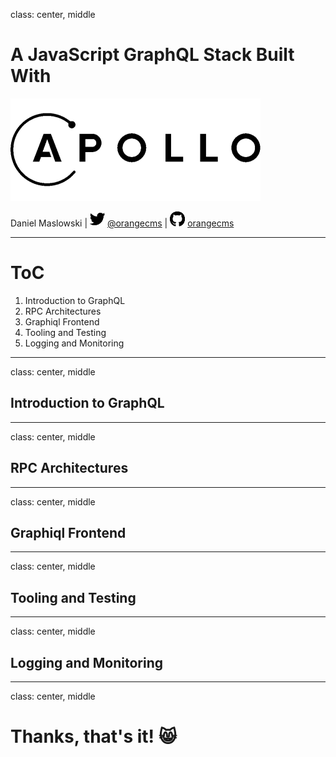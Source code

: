 class: center, middle

# A JavaScript GraphQL Stack Built With

[![Apollo GraphQL](img/apollo.png)](https://apollographql.com)

Daniel Maslowski |
![Twitter](img/twitter.png) [@orangecms](https://twitter.com/orangecms) |
![GitHub](img/github.png) [orangecms](https://github.com/orangecms)

---

# ToC

1. Introduction to GraphQL
2. RPC Architectures
3. Graphiql Frontend
4. Tooling and Testing
5. Logging and Monitoring

---

class: center, middle

## Introduction to GraphQL

---

class: center, middle

## RPC Architectures

---

class: center, middle

## Graphiql Frontend

---

class: center, middle

## Tooling and Testing

---

class: center, middle

## Logging and Monitoring

---

class: center, middle
# Thanks, that's it! 😸
